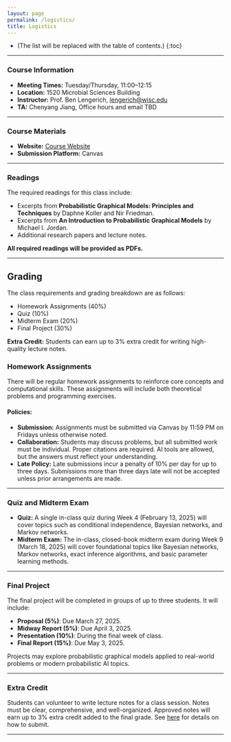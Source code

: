 ```yaml
---
layout: page
permalink: /logistics/
title: Logistics
---
```


* (The list will be replaced with the table of contents.)
{:toc}

***

### Course Information  

- **Meeting Times:** Tuesday/Thursday, 11:00–12:15  
- **Location:** 1520 Microbial Sciences Building  
- **Instructor:** Prof. Ben Lengerich, lengerich@wisc.edu  
- **TA:** Chenyang Jiang, Office hours and email TBD  

***

### Course Materials

- **Website:** [Course Website](https://lengerichlab.github.io/pgm-spring-2025)  
- **Submission Platform:** Canvas  

***

### Readings

The required readings for this class include:  
- Excerpts from **Probabilistic Graphical Models: Principles and Techniques** by Daphne Koller and Nir Friedman.  
- Excerpts from **An Introduction to Probabilistic Graphical Models** by Michael I. Jordan.  
- Additional research papers and lecture notes.  

**All required readings will be provided as PDFs.**

***

## Grading

The class requirements and grading breakdown are as follows:

- Homework Assignments (40%)  
- Quiz (10%)  
- Midterm Exam (20%)  
- Final Project (30%)  

**Extra Credit:** Students can earn up to 3% extra credit for writing high-quality lecture notes.


### Homework Assignments

There will be regular homework assignments to reinforce core concepts and computational skills. These assignments will include both theoretical problems and programming exercises.

#### Policies:
- **Submission:** Assignments must be submitted via Canvas by 11:59 PM on Fridays unless otherwise noted.  
- **Collaboration:** Students may discuss problems, but all submitted work must be individual. Proper citations are required. AI tools are allowed, but the answers must reflect your understanding.  
- **Late Policy:** Late submissions incur a penalty of 10% per day for up to three days. Submissions more than three days late will not be accepted unless prior arrangements are made.  

***

### Quiz and Midterm Exam

- **Quiz:** A single in-class quiz during Week 4 (February 13, 2025) will cover topics such as conditional independence, Bayesian networks, and Markov networks.  
- **Midterm Exam:** The in-class, closed-book midterm exam during Week 9 (March 18, 2025) will cover foundational topics like Bayesian networks, Markov networks, exact inference algorithms, and basic parameter learning methods.

***

### Final Project

The final project will be completed in groups of up to three students. It will include:  
- **Proposal (5%)**: Due March 27, 2025.  
- **Midway Report (5%)**: Due April 3, 2025.  
- **Presentation (10%)**: During the final week of class.  
- **Final Report (15%)**: Due May 3, 2025.  

Projects may explore probabilistic graphical models applied to real-world problems or modern probabilistic AI topics.

***

### Extra Credit

Students can volunteer to write lecture notes for a class session. Notes must be clear, comprehensive, and well-organized. Approved notes will earn up to 3% extra credit added to the final grade. See [here](https://github.com/LengerichLab/pgm-spring-2025/blob/master/_posts/README.md) for details on how to submit.

***
